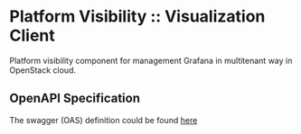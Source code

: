 Platform Visibility :: Visualization Client
=========================================

Platform visibility component for management Grafana in multitenant way in
OpenStack cloud.

OpenAPI Specification
----------------------

The swagger (OAS) definition could be found [here](doc/visualization-api.md)
